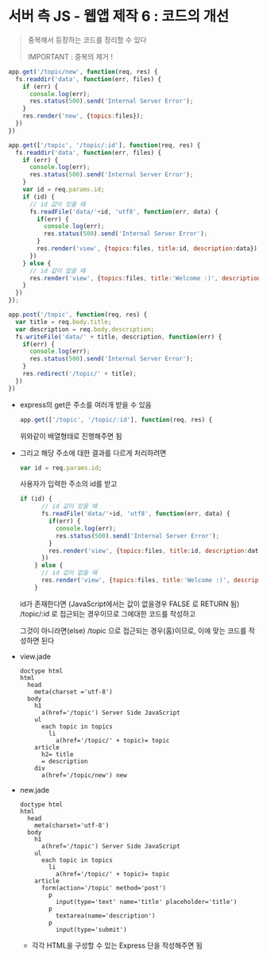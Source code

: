 # 서버 측 JS - 웹앱 제작 6 : 코드의 개선

> 중복해서 등장하는 코드를 정리할 수 있다
>
> IMPORTANT : 중복의 제거 !

```js
app.get('/topic/new', function(req, res) {
  fs.readdir('data', function(err, files) {
    if (err) {
      console.log(err);
      res.status(500).send('Internal Server Error');
    }
    res.render('new', {topics:files});
  })
})
```

```js
app.get(['/topic', '/topic/:id'], function(req, res) {
  fs.readdir('data', function(err, files) {
    if (err) {
      console.log(err);
      res.status(500).send('Internal Server Error');
    }
    var id = req.params.id;
    if (id) {
      // id 값이 있을 때
      fs.readFile('data/'+id, 'utf8', function(err, data) {
        if(err) {
          console.log(err);
          res.status(500).send('Internal Server Error');
        }
        res.render('view', {topics:files, title:id, description:data});
      })
    } else {
      // id 값이 없을 때
      res.render('view', {topics:files, title:'Welcome :)', description:'Hello JavaScript For Server :)'});
    }
  })
});
```

```js
app.post('/topic', function(req, res) {
  var title = req.body.title;
  var description = req.body.description;
  fs.writeFile('data/' + title, description, function(err) {
    if(err) {
      console.log(err);
      res.status(500).send('Internal Server Error');
    }
    res.redirect('/topic/' + title);
  })
})
```

- express의 get은 주소를 여러개 받을 수 있음

  ```js
  app.get(['/topic', '/topic/:id'], function(req, res) {
  ```

  위와같이 배열형태로 진행해주면 됨

- 그리고 해당 주소에 대한 결과를 다르게 처리하려면

  ```js
  var id = req.params.id;
  ```

  사용자가 입력한 주소의 id를 받고

  ```js
  if (id) {
        // id 값이 있을 때
        fs.readFile('data/'+id, 'utf8', function(err, data) {
          if(err) {
            console.log(err);
            res.status(500).send('Internal Server Error');
          }
          res.render('view', {topics:files, title:id, description:data});
        })
      } else {
        // id 값이 없을 때
        res.render('view', {topics:files, title:'Welcome :)', description:'Hello JavaScript For Server :)'});
      }
  ```

  id가 존재한다면 (JavaScript에서는 값이 없을경우 FALSE 로 RETURN 됨) /topic/:id 로 접근되는 경우이므로 그에대한 코드를 작성하고

  그것이 아니라면(else) /topic 으로 접근되는 경우(홈)이므로, 이에 맞는 코드를 작성하면 된다

- view.jade

  ```express
  doctype html
  html
    head
      meta(charset ='utf-8')
    body
      h1
        a(href='/topic') Server Side JavaScript
      ul
        each topic in topics
          li
            a(href='/topic/' + topic)= topic
      article
        h2= title
        = description
      div
        a(href='/topic/new') new
  ```

- new.jade

  ```express
  doctype html
  html
    head
      meta(charset='utf-8')
    body
      h1
        a(href='/topic') Server Side JavaScript
      ul
        each topic in topics
          li
            a(href='/topic/' + topic)= topic
      article
        form(action='/topic' method='post')
          p
            input(type='text' name='title' placeholder='title')
          p
            textarea(name='description')
          p
            input(type='submit')
  ```

  - 각각 HTML을 구성할 수 있는 Express 단을 작성해주면 됨